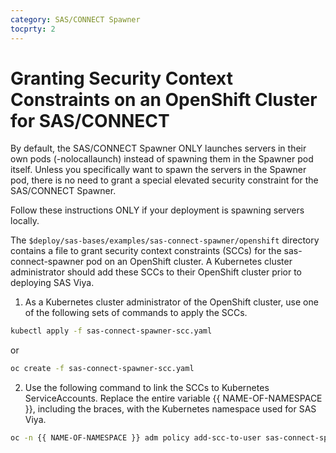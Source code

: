 ```yaml
---
category: SAS/CONNECT Spawner
tocprty: 2
---
```


# Granting Security Context Constraints on an OpenShift Cluster for SAS/CONNECT

By default, the SAS/CONNECT Spawner ONLY launches servers in their own pods (-nolocallaunch) instead
of spawning them in the Spawner pod itself. Unless you specifically want to spawn the servers in the Spawner pod,
there is no need to grant a special elevated security constraint for the SAS/CONNECT Spawner.

Follow these instructions ONLY if your deployment is spawning servers locally.

The `$deploy/sas-bases/examples/sas-connect-spawner/openshift` directory contains a file to
grant security context constraints (SCCs) for the sas-connect-spawner pod on an OpenShift cluster.
A Kubernetes cluster administrator should add these SCCs
to their OpenShift cluster prior to deploying SAS Viya.

1. As a Kubernetes cluster administrator of the OpenShift cluster, use one of the following sets of commands to apply the SCCs.

```sh
kubectl apply -f sas-connect-spawner-scc.yaml
```

or

```sh
oc create -f sas-connect-spawner-scc.yaml
```

2. Use the following command to link the SCCs to Kubernetes ServiceAccounts. Replace the entire variable {{ NAME-OF-NAMESPACE }}, including the braces, with the Kubernetes namespace used for SAS Viya.

```sh
oc -n {{ NAME-OF-NAMESPACE }} adm policy add-scc-to-user sas-connect-spawner -z sas-connect-spawner
```